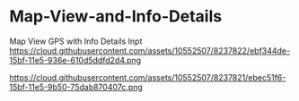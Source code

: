 # Map-View-and-Info-Details
Map View GPS with Info Details Inpt
https://cloud.githubusercontent.com/assets/10552507/8237822/ebf344de-15bf-11e5-936e-610d5ddfd2d4.png

https://cloud.githubusercontent.com/assets/10552507/8237821/ebec51f6-15bf-11e5-9b50-75dab870407c.png
